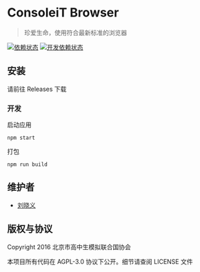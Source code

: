 # ConsoleiT Browser
>  珍爱生命，使用符合最新标准的浏览器

[![依赖状态](https://david-dm.org/CircuitCoder/ConsoleiT-Browser.svg)](https://david-dm.org/CircuitCoder/ConsoleiT-Browser)
[![开发依赖状态](https://david-dm.org/CircuitCoder/ConsoleiT-Browser/dev-status.svg)](https://david-dm.org/CircuitCoder/ConsoleiT-Browser#info=devDependencies)

## 安装
请前往 Releases 下载

### 开发
启动应用
```
npm start
```

打包
```
npm run build
```

## 维护者
- [刘晓义](mailto:circuitcoder0@gmail.com)

## 版权与协议
Copyright 2016 北京市高中生模拟联合国协会

本项目所有代码在 AGPL-3.0 协议下公开。细节请查阅 LICENSE 文件
